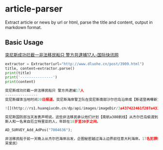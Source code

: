# article-parser

Extract article or news by url or html, parse the title and content, output in markdown format.


## Basic Usage

[突尼斯成功拦截一非法移民船只 警方共逮捕17人-国际快讯网](http://www.dluohe.cn/post/3909.html)

```python
extractor = Extractor(url="http://www.dluohe.cn/post/3909.html")
title, content=extractor.parse()
print(title)
print('---------------')
print(content)

突尼斯成功拦截一非法移民船只 警方共逮捕17人
---------------
突尼斯媒体当地时间20日报道，突尼斯海岸警卫队在突尼斯南部沙尔巴岛沿岸成【斯诺登再曝新文件】功拦截了一搜非法移民船只，逮捕了船上的17名犯罪嫌疑人。

![](http://rs1.huanqiucdn.cn/dp/api/images/imageDir/3a437422461f207a431885395083049b.jpg)

突尼斯国防部当天发表声明说，这些非法移民承认他们计划【南航a380航线】从杰尔巴岛偷渡到意大利海岸。当天突尼斯海岸警卫队在事发海域巡逻时，在杰尔巴【特朗普会见安倍】岛以东4英里处发现该可疑船只的非正常活动，并设法将其拦截。声明说，船上的17名嫌疑人均被逮捕，包括16名突尼
斯人和一名来自厄立特里亚的人，年龄在18岁至30岁之间。

AD_SURVEY_Add_AdPos("7004636");

非法移民船于前一天晚上从杰尔巴海岸出发，企图秘密越过海上边界前往意大利海岸。17名犯罪嫌疑人已被带到扎尔兹斯港口，移交给当地国民警卫队以完成必要的法律程序。（总台记者
吴爱民）

```
